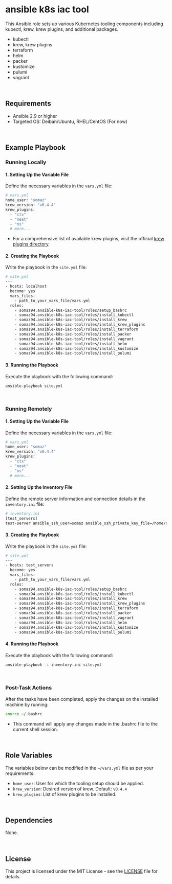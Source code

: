 # ansible k8s iac tool

This Ansible role sets up various Kubernetes tooling components including kubectl, krew, krew plugins, and additional packages.

- kubectl
- krew, krew plugins
- terraform
- helm
- packer
- kustomize
- pulumi
- vagrant

<br/>

## Requirements

- Ansible 2.9 or higher
- Targeted OS: Deiban/Ubuntu, RHEL/CentOS (For now)

<br/>

## Example Playbook

### Running Locally

#### 1. Setting Up the Variable File

Define the necessary variables in the `vars.yml` file:
```bash
# vars.yml
home_user: "somaz"
krew_version: "v0.4.4"
krew_plugins:
  - "ctx"
  - "neat"
  - "ns"
  # more... 
```

- For a comprehensive list of available krew plugins, visit the official [krew plugins directory](https://krew.sigs.k8s.io/plugins/).

#### 2. Creating the Playbook

Write the playbook in the `site.yml` file:
```bash
# site.yml
---
- hosts: localhost
  become: yes
  vars_files:
    - path_to_your_vars_file/vars.yml
  roles:
    - somaz94.ansible-k8s-iac-tool/roles/setup_bashrc
    - somaz94.ansible-k8s-iac-tool/roles/install_kubectl
    - somaz94.ansible-k8s-iac-tool/roles/install_krew
    - somaz94.ansible-k8s-iac-tool/roles/install_krew_plugins
    - somaz94.ansible-k8s-iac-tool/roles/install_terraform
    - somaz94.ansible-k8s-iac-tool/roles/install_packer
    - somaz94.ansible-k8s-iac-tool/roles/install_vagrant
    - somaz94.ansible-k8s-iac-tool/roles/install_helm
    - somaz94.ansible-k8s-iac-tool/roles/install_kustomize
    - somaz94.ansible-k8s-iac-tool/roles/install_pulumi
```

#### 3. Running the Playbook

Execute the playbook with the following command:
```bash
ansible-playbook site.yml
```

<br/>

### Running Remotely

#### 1. Setting Up the Variable File

Define the necessary variables in the `vars.yml` file:
```bash
# vars.yml
home_user: "somaz"
krew_version: "v0.4.4"
krew_plugins:
  - "ctx"
  - "neat"
  - "ns"
  # more... 
```

#### 2. Setting Up the Inventory File

Define the remote server information and connection details in the `inventory.ini` file:
```bash
# inventory.ini
[test_servers]
test-server ansible_ssh_user=somaz ansible_ssh_private_key_file=/home/somaz/.ssh/id_rsa_somaz94
```

#### 3. Creating the Playbook

Write the playbook in the `site.yml` file:
```bash
# site.yml
---
- hosts: test_servers
  become: yes
  vars_files:
    - path_to_your_vars_file/vars.yml
  roles:
    - somaz94.ansible-k8s-iac-tool/roles/setup_bashrc
    - somaz94.ansible-k8s-iac-tool/roles/install_kubectl
    - somaz94.ansible-k8s-iac-tool/roles/install_krew
    - somaz94.ansible-k8s-iac-tool/roles/install_krew_plugins
    - somaz94.ansible-k8s-iac-tool/roles/install_terraform
    - somaz94.ansible-k8s-iac-tool/roles/install_packer
    - somaz94.ansible-k8s-iac-tool/roles/install_vagrant
    - somaz94.ansible-k8s-iac-tool/roles/install_helm
    - somaz94.ansible-k8s-iac-tool/roles/install_kustomize
    - somaz94.ansible-k8s-iac-tool/roles/install_pulumi
```

#### 4. Running the Playbook

Execute the playbook with the following command:
```bash
ansible-playbook -i inventory.ini site.yml
```

<br/>

### Post-Task Actions

After the tasks have been completed, apply the changes on the installed machine by running:
```bash
source ~/.bashrc
```
- This command will apply any changes made in the .bashrc file to the current shell session.


<br/>

## Role Variables

The variables below can be modified in the `~/vars.yml` file as per your requirements:

- `home_user`: User for which the tooling setup should be applied. 
- `krew_version`: Desired version of krew. Default: `v0.4.4`
- `krew_plugins`: List of krew plugins to be installed.

<br/>

## Dependencies

None.

<br/>

## License

This project is licensed under the MIT License - see the [LICENSE](LICENSE) file for details.


